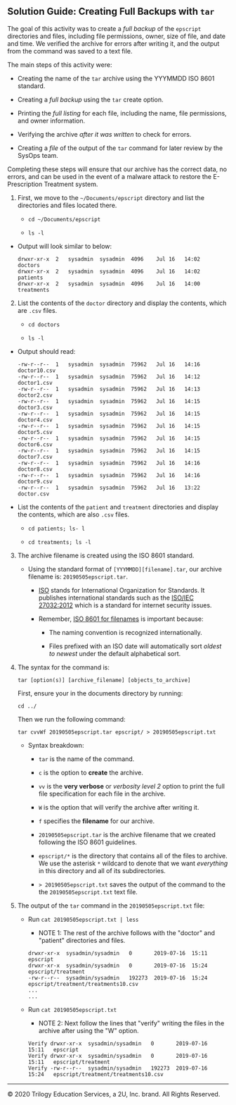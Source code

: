 ## Solution Guide: Creating Full Backups with `tar`

The goal of this activity was to create a *full backup* of the `epscript` directories and files, including file permissions, owner, size of file, and date and time. We verified the archive for errors after writing it, and the output from the command was saved to a text file.

The main steps of this activity were:

- Creating the name of the `tar` archive using the YYYMMDD ISO 8601 standard.

- Creating a *full backup* using the `tar` create option.

- Printing the *full listing* for each file, including the name, file permissions, and owner information. 

- Verifying the archive *after it was written* to check for errors.

- Creating a *file* of the output of the `tar` command for later review by the SysOps team.

Completing these steps will ensure that our archive has the correct data, no errors, and can be used in the event of a malware attack to restore the E-Prescription Treatment system.

1. First, we move to the `~/Documents/epscript` directory and list the directories and files located there.

   - `cd ~/Documents/epscript`  

   - `ls -l`

- Output will look similar to below: 

  ```
  drwxr-xr-x  2   sysadmin  sysadmin  4096    Jul 16   14:02   doctors
  drwxr-xr-x  2   sysadmin  sysadmin  4096    Jul 16   14:02   patients
  drwxr-xr-x  2   sysadmin  sysadmin  4096    Jul 16   14:00   treatments
  ```  

2. List the contents of the `doctor` directory and display the contents, which are `.csv` files.

   - `cd doctors`  

   - `ls -l`

- Output should read: 
  ```
  -rw-r--r--  1   sysadmin  sysadmin  75962   Jul 16   14:16   doctor10.csv
  -rw-r--r--  1   sysadmin  sysadmin  75962   Jul 16   14:12   doctor1.csv
  -rw-r--r--  1   sysadmin  sysadmin  75962   Jul 16   14:13   doctor2.csv
  -rw-r--r--  1   sysadmin  sysadmin  75962   Jul 16   14:15   doctor3.csv
  -rw-r--r--  1   sysadmin  sysadmin  75962   Jul 16   14:15   doctor4.csv
  -rw-r--r--  1   sysadmin  sysadmin  75962   Jul 16   14:15   doctor5.csv
  -rw-r--r--  1   sysadmin  sysadmin  75962   Jul 16   14:15   doctor6.csv
  -rw-r--r--  1   sysadmin  sysadmin  75962   Jul 16   14:15   doctor7.csv
  -rw-r--r--  1   sysadmin  sysadmin  75962   Jul 16   14:16   doctor8.csv
  -rw-r--r--  1   sysadmin  sysadmin  75962   Jul 16   14:16   doctor9.csv
  -rw-r--r--  1   sysadmin  sysadmin  75962   Jul 16   13:22   doctor.csv
  ```

- List the contents of the `patient` and `treatment` directories and display the contents, which are also `.csv` files.

   - `cd patients; ls- l`  

   - `cd treatments; ls -l`

3. The archive filename is created using the ISO 8601 standard.

    - Using the standard format of `[YYYMMDD][filename].tar`, our archive filename is: `20190505epscript.tar`.

        - [ISO](<https://www.iso.org/home.html>) stands for International Organization for Standards. It publishes international standards such as the [ISO/IEC 27032:2012](<https://www.iso27001security.com/html/27032.html>) which is a standard for internet security issues.

        - Remember, [ISO 8601 for filenames](<https://wadegibson.com/why-you-should-use-the-iso-date-format/>) is important because:

            - The naming convention is recognized internationally.  
        
            - Files prefixed with an ISO date will automatically sort *oldest to newest* under the default alphabetical sort.

4. The syntax for the command is: 

    `tar [option(s)] [archive_filename] [objects_to_archive]`

    First, ensure your in the documents directory by running:

    `cd ../`
    
    Then we run the following command:

    `tar cvvWf 20190505epscript.tar epscript/ > 20190505epscript.txt`

    - Syntax breakdown:

      - `tar` is the name of the command.

      - `c` is the option to **create** the archive.

      - `vv` is the **very verbose** or _verbosity level 2_ option to print the full file specification for each file in the archive.  

      - `W` is the option that will verify the archive after writing it.

      - `f` specifies the **filename** for our archive.

      -  `20190505epscript.tar` is the archive filename that we created following the ISO 8601 guidelines.

      - `epscript/*` is the directory that contains all of the files to archive. We use the asterisk `*` wildcard to denote that we want _everything_ in this directory and all of its subdirectories.

      - `> 20190505epscript.txt` saves the output of the command to the the `20190505epscript.txt` text file.

5. The output of the `tar` command in the `20190505epscript.txt` file:

    - Run `cat 20190505epscript.txt | less`

      - NOTE 1: The rest of the archive follows with the "doctor" and "patient" directories and files.

      ```
      drwxr-xr-x  sysadmin/sysadmin   0       2019-07-16  15:11   epscript
      drwxr-xr-x  sysadmin/sysadmin   0       2019-07-16  15:24   epscript/treatment
      -rw-r--r--  sysadmin/sysadmin   192273  2019-07-16  15:24   epscript/treatment/treatments10.csv
      ...
      ...
      ```


    - Run `cat 20190505epscript.txt`

      - NOTE 2: Next follow the lines that "verify" writing the files in the archive after using the "W" option.

      ```
      Verify drwxr-xr-x  sysadmin/sysadmin   0       2019-07-16  15:11   epscript
      Verify drwxr-xr-x  sysadmin/sysadmin   0       2019-07-16  15:11   epscript/treatment
      Verify -rw-r--r--  sysadmin/sysadmin   192273  2019-07-16  15:24   epscript/treatment/treatments10.csv

      ``` 

---

© 2020 Trilogy Education Services, a 2U, Inc. brand.  All Rights Reserved.